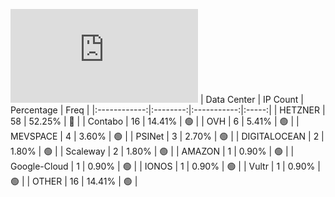 ![Diagramm](https://github.com/obajay/StateSync-snapshots/blob/main/Projects/Dymension/1/README.md)
| Data Center | IP Count | Percentage | Freq |
|:------------:|:--------:|:-----------:|:-----:|
| HETZNER | 58 | 52.25% | 🔴 |
| Contabo | 16 | 14.41% | 🟢 |
| OVH | 6 | 5.41% | 🟢 |
| MEVSPACE | 4 | 3.60% | 🟢 |
| PSINet | 3 | 2.70% | 🟢 |
| DIGITALOCEAN | 2 | 1.80% | 🟢 |
| Scaleway | 2 | 1.80% | 🟢 |
| AMAZON | 1 | 0.90% | 🟢 |
| Google-Cloud | 1 | 0.90% | 🟢 |
| IONOS | 1 | 0.90% | 🟢 |
| Vultr | 1 | 0.90% | 🟢 |
| OTHER | 16 | 14.41% | 🟢 |